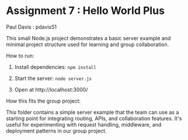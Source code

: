 # Assignment 7 : Hello World Plus

Paul Davis : pdavis51

  

This small Node.js project demonstrates a basic server example and minimal project structure used for learning and group collaboration.

  

How to run:

  

1. Install dependencies: ```npm install```

2. Start the server: ```node server.js```

3. Open at http://localhost:3000/

  

How this fits the group project:

  

This folder contains a simple server example that the team can use as a starting point for integrating routing, APIs, and collaboration features. It's useful for experimenting with request handling, middleware, and deployment patterns in our group project.